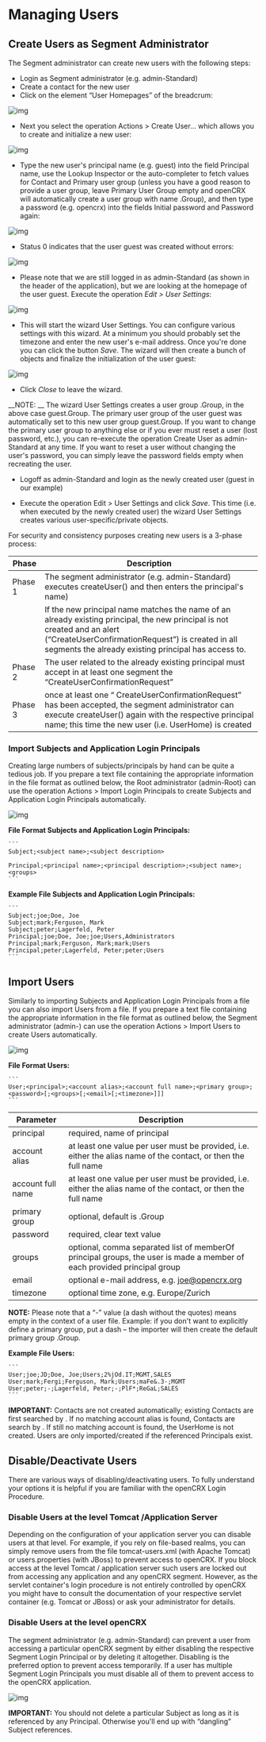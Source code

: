 # Managing Users #

## Create Users as Segment Administrator ##
The Segment administrator can create new users with the following steps:

* Login as Segment administrator (e.g. admin-Standard)
* Create a contact for the new user
* Click on the element “User Homepages” of the breadcrum:

![img](31/Admin/files/ManagingUsers/pic010.png)

* Next you select the operation Actions > Create User... which allows you to create and initialize a new user:

![img](31/Admin/files/ManagingUsers/pic020.png)

* Type the new user's principal name (e.g. guest) into the field Principal name, use the Lookup Inspector or the auto-completer to fetch values for Contact and Primary user group (unless you have a good reason to provide a user group, leave Primary User Group empty and openCRX will automatically create a user group with name <principal name>.Group), and then type a password (e.g. opencrx) into the fields Initial password and Password again:

![img](31/Admin/files/ManagingUsers/pic030.png)

* Status 0 indicates that the user guest was created without errors:

![img](31/Admin/files/ManagingUsers/pic040.png)

* Please note that we are still logged in as admin-Standard (as shown in the header of the application), but we are looking at the homepage of the user guest. Execute the operation _Edit > User Settings_:

![img](31/Admin/files/ManagingUsers/pic050.png)

* This will start the wizard User Settings. You can configure various settings with this wizard. At a minimum you should probably set the timezone and enter the new user's e-mail address. Once you're done you can click the button _Save_. The wizard will then create a bunch of objects and finalize the initialization of the user guest:

![img](31/Admin/files/ManagingUsers/pic060.png)

* Click _Close_ to leave the wizard.

__NOTE: __ The wizard User Settings creates a user group <username>.Group, in the above case guest.Group. The primary user group of the user guest was automatically set to this new user group guest.Group. If you want to change the primary user group to anything else or if you ever must reset a user (lost password, etc.), you can re-execute the operation Create User as admin-Standard at any time. If you want to reset a user without changing the user's password, you can simply leave the password fields empty when recreating the user.

* Logoff as admin-Standard and login as the newly created user (guest in our example)

* Execute the operation Edit > User Settings and click _Save_. This time (i.e. when executed by the newly created user) the wizard User Settings creates various user-specific/private objects.

For security and consistency purposes creating new users is a 3-phase process:

Phase   | Description
--------|-----------------------
Phase 1 | The segment administrator (e.g. admin-Standard) executes createUser() and then enters the principal's name)
        | If the new principal name matches the name of an already existing principal, the new principal is not created and an alert (“CreateUserConfirmationRequest”) is created in all segments the already existing principal has access to.
Phase 2 | The user related to the already existing principal must accept in at least one segment the “CreateUserConfirmationRequest”
Phase 3 | once at least one “ CreateUserConfirmationRequest” has been accepted, the segment administrator can execute createUser() again with the respective principal name; this time the new user (i.e. UserHome) is created

### Import Subjects and Application Login Principals ###
Creating large numbers of subjects/principals by hand can be quite a tedious job. If you prepare a text file containing the appropriate information in the file format as outlined below, the Root administrator (admin-Root) can use the operation Actions > Import Login Principals to create Subjects and Application Login Principals automatically.

![img](31/Admin/files/ManagingUsers/pic070.png)

__File Format Subjects and Application Login Principals:__

	```
	Subject;<subject name>;<subject description>
	
	Principal;<principal name>;<principal description>;<subject name>;<groups>
	```

__Example File Subjects and Application Login Principals:__

	```
	Subject;joe;Doe, Joe
	Subject;mark;Ferguson, Mark
	Subject;peter;Lagerfeld, Peter
	Principal;joe;Doe, Joe;joe;Users,Administrators
	Principal;mark;Ferguson, Mark;mark;Users
	Principal;peter;Lagerfeld, Peter;peter;Users
	```

## Import Users ##
Similarly to importing Subjects and Application Login Principals from a file you can also import Users from a file. If you prepare a text file containing the appropriate information in the file format as outlined below, the Segment administrator (admin-<SegmentName>) can use the operation Actions > Import Users to create Users automatically.

![img](31/Admin/files/ManagingUsers/pic080.png)

__File Format Users:__

	```
	User;<principal>;<account alias>;<account full name>;<primary group>;<password>[;<groups>[;<email>[;<timezone>]]]
	```

Parameter         | Description
------------------|-----------------------
principal         | required, name of principal
account alias     | at least one value per user must be provided, i.e. either the alias name of the contact, or then the full name
account full name | at least one value per user must be provided, i.e. either the alias name of the contact, or then the full name
primary group     | optional, default is <principal>.Group
password          | required, clear text value
groups            | optional, comma separated list of memberOf principal groups, the user is made a member of each provided principal group
email             | optional e-mail address, e.g. joe@opencrx.org
timezone          | optional time zone, e.g. Europe/Zurich

__NOTE:__ Please note that a “-” value (a dash without the quotes) means empty in the context of a user file. Example: if you don't want to explicitly define a primary group, put a dash – the importer will then create the default primary group <principal>.Group.

__Example File Users:__

	```
	User;joe;JD;Doe, Joe;Users;2%jOd.IT;MGMT,SALES
	User;mark;Fergi;Ferguson, Mark;Users;maFe&.3-;MGMT
	User;peter;-;Lagerfeld, Peter;-;PlF*;ReGaL;SALES
	```

__IMPORTANT:__ Contacts are not created automatically; existing Contacts are first searched by <account alias>. If no matching account alias is found, Contacts are search by <account full name>. If still no matching account is found, the UserHome is not created. Users are only imported/created if the referenced Principals exist.

## Disable/Deactivate Users ##
There are various ways of disabling/deactivating users. To fully understand your options it is helpful if you are familiar with the openCRX Login Procedure.

### Disable Users at the level Tomcat /Application Server ###
Depending on the configuration of your application server you can disable users at that level. For example, if you rely on file-based realms, you can simply remove users from the file tomcat-users.xml (with Apache Tomcat) or users.properties (with JBoss) to prevent access to openCRX. If you block access at the level Tomcat / application server such users are locked out from accessing any application and any openCRX segment. However, as the servlet container's login procedure is not entirely controlled by openCRX you might have to consult the documentation of your respective servlet container (e.g. Tomcat or JBoss) or ask your administrator for details.

### Disable Users at the level openCRX ###
The segment administrator (e.g. admin-Standard) can prevent a user from accessing a particular openCRX segment by either disabling the respective Segment Login Principal or by deleting it altogether. Disabling is the preferred option to prevent access temporarily. If a user has multiple Segment Login Principals you must disable all of them to prevent access to the openCRX application.

![img](31/Admin/files/ManagingUsers/pic090.png)

__IMPORTANT:__ You should not delete a particular Subject as long as it is referenced by any Principal. Otherwise you'll end up with “dangling” Subject references.
